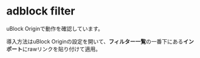 # adblock filter

uBlock Originで動作を確認しています。

導入方法はuBlock Originの設定を開いて、**フィルター一覧**の一番下にある**インポート**にrawリンクを貼り付けて適用。
